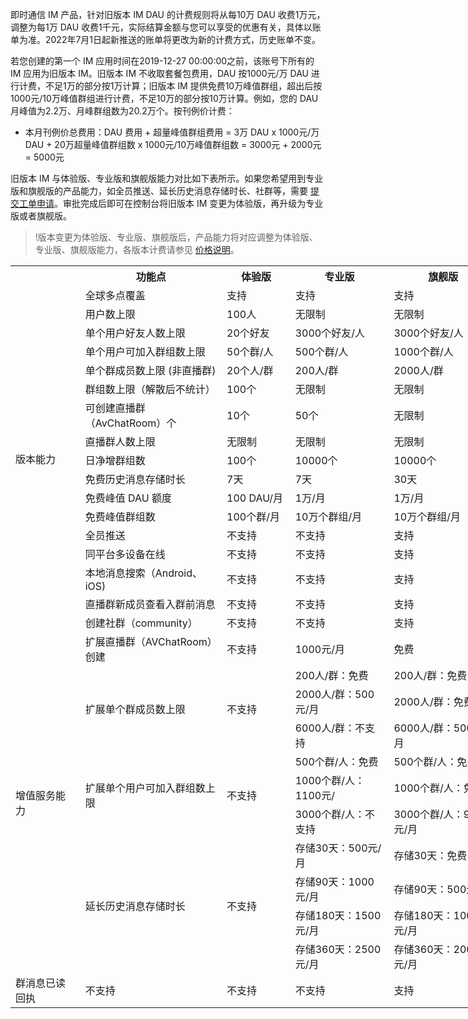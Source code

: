 即时通信 IM 产品，针对旧版本 IM DAU 的计费规则将从每10万 DAU 收费1万元，调整为每1万 DAU 收费1千元，实际结算金额与您可以享受的优惠有关，具体以账单为准。2022年7月1日起新推送的账单将更改为新的计费方式，历史账单不变。

若您创建的第一个 IM 应用时间在2019-12-27 00:00:00之前，该账号下所有的 IM 应用为旧版本 IM。旧版本 IM 不收取套餐包费用，DAU 按1000元/万 DAU 进行计费，不足1万的部分按1万计算；旧版本 IM 提供免费10万峰值群组，超出后按1000元/10万峰值群组进行计费，不足10万的部分按10万计算。例如，您的 DAU 月峰值为2.2万、月峰群组数为20.2万个。按刊例价计费：
- 本月刊例价总费用：DAU 费用 + 超量峰值群组费用 = 3万 DAU x 1000元/万 DAU + 20万超量峰值群组数 x 1000元/10万峰值群组数 = 3000元 + 2000元 = 5000元

旧版本 IM 与体验版、专业版和旗舰版能力对比如下表所示。如果您希望用到专业版和旗舰版的产品能力，如全员推送、延长历史消息存储时长、社群等，需要 [提交工单申请](https://console.cloud.tencent.com/workorder/category?level1_id=29&level2_id=40&source=0&data_title=%E4%BA%91%E9%80%9A%E4%BF%A1%20%20IM&step=1)。审批完成后即可在控制台将旧版本 IM 变更为体验版，再升级为专业版或者旗舰版。
>!版本变更为体验版、专业版、旗舰版后，产品能力将对应调整为体验版、专业版、旗舰版能力，各版本计费请参见 [价格说明](https://cloud.tencent.com/document/product/269/11673)。

<table border=0 cellpadding=0 cellspacing=0 width=917 style='border-collapse:
 collapse;table-layout:fixed;width:688pt'>
 <col width=111 style='mso-width-source:userset;mso-width-alt:3552;width:83pt'>
 <col width=225 style='mso-width-source:userset;mso-width-alt:7200;width:169pt'>
 <col width=104 style='mso-width-source:userset;mso-width-alt:3328;width:78pt'>
 <col width=159 style='mso-width-source:userset;mso-width-alt:5088;width:119pt'>
 <col width=177 style='mso-width-source:userset;mso-width-alt:5664;width:133pt'>
 <col width=141 style='mso-width-source:userset;mso-width-alt:4512;width:106pt'>
 <tr height=19 style='height:14.25pt'>
  <th height=19 width=111 style='height:14.25pt;width:83pt' align=""></td>
  <th width=225 style='width:169pt' align="">功能点</td>
  <th width=104 style='width:78pt' align="">体验版</td>
  <th width=159 style='width:119pt' align="">专业版</td>
  <th width=177 style='width:133pt' align="">旗舰版</td>
  <th width=141 style='width:106pt' align="">旧版本 IM</td>
 </tr>
 <tr height=19 style='height:14.25pt'>
  <td rowspan=17 height=323 style='height:242.25pt' align="">版本能力</td>
  <td align="">全球多点覆盖</td>
  <td align="">支持</td>
  <td align="">支持</td>
  <td align="">支持</td>
  <td align="">支持</td>
 </tr>
 <tr height=19 style='height:14.25pt'>
  <td height=19 style='height:14.25pt' align="">用户数上限</td>
  <td align="">100人</td>
  <td align="">无限制</td>
  <td align="">无限制</td>
  <td align="">无限制</td>
 </tr>
 <tr height=19 style='height:14.25pt'>
  <td height=19 style='height:14.25pt' align="">单个用户好友人数上限</td>
  <td align="">20个好友</td>
  <td align="">3000个好友/人</td>
  <td align="">3000个好友/人</td>
  <td align="">无限制</td>
 </tr>
 <tr height=19 style='height:14.25pt'>
  <td height=19 style='height:14.25pt' align="">单个用户可加入群组数上限</td>
  <td align="">50个群/人</td>
  <td align="">500个群/人</td>
  <td align="">1000个群/人</td>
  <td align="">无限制</td>
 </tr>
 <tr height=19 style='height:14.25pt'>
  <td height=19 style='height:14.25pt' align="">单个群成员数上限 (非直播群)</td>
  <td align="">20个人/群</td>
  <td align="">200人/群</td>
  <td align="">2000人/群</td>
  <td align="">无限制</td>
 </tr>
 <tr height=19 style='height:14.25pt'>
  <td height=19 style='height:14.25pt' align="">群组数上限（解散后不统计）</td>
  <td align="">100个</td>
  <td align="">无限制</td>
  <td align="">无限制</td>
  <td align="">无限制</td>
 </tr>
 <tr height=19 style='height:14.25pt'>
  <td height=19 style='height:14.25pt' align="">可创建直播群（AvChatRoom）个<span
  style='display:none'>数</span></td>
  <td align="">10个</td>
  <td align="">50个</td>
  <td align="">无限制</td>
  <td align="">无限制</td>
 </tr>
 <tr height=19 style='height:14.25pt'>
  <td height=19 style='height:14.25pt' align="">直播群人数上限</td>
  <td align="">无限制</td>
  <td align="">无限制</td>
  <td align="">无限制</td>
  <td align="">无限制</td>
 </tr>
 <tr height=19 style='height:14.25pt'>
  <td height=19 style='height:14.25pt' align="">日净增群组数</td>
  <td align="">100个</td>
  <td align="">10000个</td>
  <td align="">10000个</td>
  <td align="">无限制</td>
 </tr>
 <tr height=19 style='height:14.25pt'>
  <td height=19 style='height:14.25pt' align="">免费历史消息存储时长</td>
  <td align="">7天</td>
  <td align="">7天</td>
  <td align="">30天</td>
  <td align="">7天</td>
 </tr>
 <tr height=19 style='height:14.25pt'>
  <td height=19 style='height:14.25pt' align="">免费峰值 DAU 额度</td>
  <td align="">100 DAU/月</td>
  <td align="">1万/月</td>
  <td align="">1万/月</td>
  <td align="">0/月</td>
 </tr>
 <tr height=19 style='height:14.25pt'>
  <td height=19 style='height:14.25pt' align="">免费峰值群组数</td>
  <td align="">100个群/月</td>
  <td align="">10万个群组/月</td>
  <td align="">10万个群组/月</td>
  <td align="">10万个群组/月</td>
 </tr>
 <tr height=19 style='height:14.25pt'>
  <td height=19 style='height:14.25pt' align="">全员推送</td>
  <td align="">不支持</td>
  <td align="">不支持</td>
  <td align="">支持</td>
  <td align="">不支持</td>
 </tr>
 <tr height=19 style='height:14.25pt'>
  <td height=19 style='height:14.25pt' align="">同平台多设备在线</td>
  <td align="">不支持</td>
  <td align="">不支持</td>
  <td align="">支持</td>
  <td align="">不支持</td>
 </tr>
 <tr height=19 style='height:14.25pt'>
  <td height=19 style='height:14.25pt' align="">本地消息搜索（Android、iOS)</td>
  <td align="">不支持</td>
  <td align="">不支持</td>
  <td align="">支持</td>
  <td align="">不支持</td>
 </tr>
 <tr height=19 style='height:14.25pt'>
  <td height=19 style='height:14.25pt' align="">直播群新成员查看入群前消息</td>
  <td align="">不支持</td>
  <td align="">不支持</td>
  <td align="">支持</td>
  <td align="">不支持</td>
 </tr>
 <tr height=19 style='height:14.25pt'>
  <td height=19 style='height:14.25pt' align="">创建社群（community）</td>
  <td align="">不支持</td>
  <td align="">不支持</td>
  <td align="">支持</td>
  <td align="">不支持</td>
 </tr>
 <tr height=19 style='height:14.25pt'>
  <td rowspan=11 height=209 style='height:156.75pt' align="">增值服务能力</td>
  <td align="">扩展直播群（AVChatRoom）创建<span style='display:none'>数量至无上限</span></td>
  <td align="">不支持</td>
  <td align="">1000元/月</td>
  <td align="">免费</td>
  <td align="">免费</td>
 </tr>
 <tr height=19 style='height:14.25pt'>
  <td rowspan=3 height=57 style='height:42.75pt' align="">扩展单个群成员数上限</td>
  <td rowspan=3 align="">不支持</td>
  <td align="">200人/群：免费</td>
  <td align="">200人/群：免费</td>
  <td rowspan=3 align="">免费</td>
 </tr>
 <tr height=19 style='height:14.25pt'>
  <td height=19 style='height:14.25pt'>2000人/群：500元/月</td>
  <td>2000人/群：免费</td>
 </tr>
 <tr height=19 style='height:14.25pt'>
  <td height=19 style='height:14.25pt'>6000人/群：不支持</td>
  <td>6000人/群：500元/月</td>
 </tr>
 <tr height=19 style='height:14.25pt'>
  <td rowspan=3 height=57 style='height:42.75pt' align="">扩展单个用户可加入群组数上限</td>
  <td rowspan=3 align="">不支持</td>
  <td align="">500个群/人：免费</td>
  <td align="">500个群/人：免费</td>
  <td rowspan=3 align="">免费</td>
 </tr>
 <tr height=19 style='height:14.25pt'>
  <td height=19 style='height:14.25pt'>1000个群/人：1100元/<span style='display:
  none'>月</span></td>
  <td>1000个群/人：免费</td>
 </tr>
 <tr height=19 style='height:14.25pt'>
  <td height=19 style='height:14.25pt'>3000个群/人：不支持</td>
  <td>3000个群/人：900元/月</td>
 </tr>
 <tr height=19 style='height:14.25pt'>
  <td rowspan=4 height=76 style='height:57.0pt' align="">延长历史消息存储时长</td>
  <td rowspan=4 align="">不支持</td>
  <td align="">存储30天：500元/月</td>
  <td align="">存储30天：免费</td>
  <td rowspan=4 align="">不支持</td>
 </tr>
 <tr height=19 style='height:14.25pt'>
  <td height=19 style='height:14.25pt'>存储90天：1000元/月</td>
  <td>存储90天：500元/月</td>
 </tr>
 <tr height=19 style='height:14.25pt'>
  <td height=19 style='height:14.25pt'>存储180天：1500元/月</td>
  <td>存储180天：1000元/月</td>
 </tr>
 
 <tr height=19 style='height:14.25pt'>
  <td height=19 style='height:14.25pt'>存储360天：2500元/月</td>
  <td>存储360天：2000元/月</td>
 </tr>
   <tr>
      <td>群消息已读回执</td>
      <td>不支持</td>
      <td>不支持</td>
      <td>不支持</td>
      <td>支持</td>
   </tr>
 <![if supportMisalignedColumns]>
 <tr height=0 style='display:none'>
  <td width=111 style='width:83pt'></td>
  <td width=225 style='width:169pt'></td>
  <td width=104 style='width:78pt'></td>
  <td width=159 style='width:119pt'></td>
  <td width=177 style='width:133pt'></td>
  <td width=141 style='width:106pt'></td>
 </tr>
 
</table>
